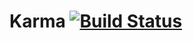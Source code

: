 Karma [![Build Status](http://jenkins.deboo.fr/job/Karma/badge/icon)](http://jenkins.deboo.fr/job/Karma/)
=====

